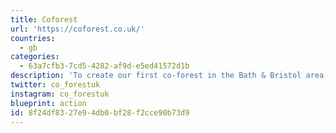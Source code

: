```yaml
---
title: Coforest
url: 'https://coforest.co.uk/'
countries:
  - gb
categories:
  - 63a7cfb3-7cd5-4282-af9d-e5ed41572d1b
description: 'To create our first co-forest in the Bath & Bristol area, we’re inviting organisations and individuals to adopt up to an acre of land. You’ll be able to name your forest plot and even help to plant it. Together, we’ll create a whole new forest.'
twitter: co_forestuk
instagram: co_forestuk
blueprint: action
id: 8f24df83-27e9-4db0-bf28-f2cce90b73d9
---
```

